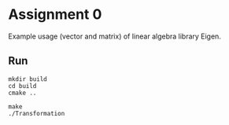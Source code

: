# Assignment 0

Example usage (vector and matrix) of linear algebra library Eigen.



## Run

```shell
mkdir build
cd build
cmake ..

make
./Transformation
```